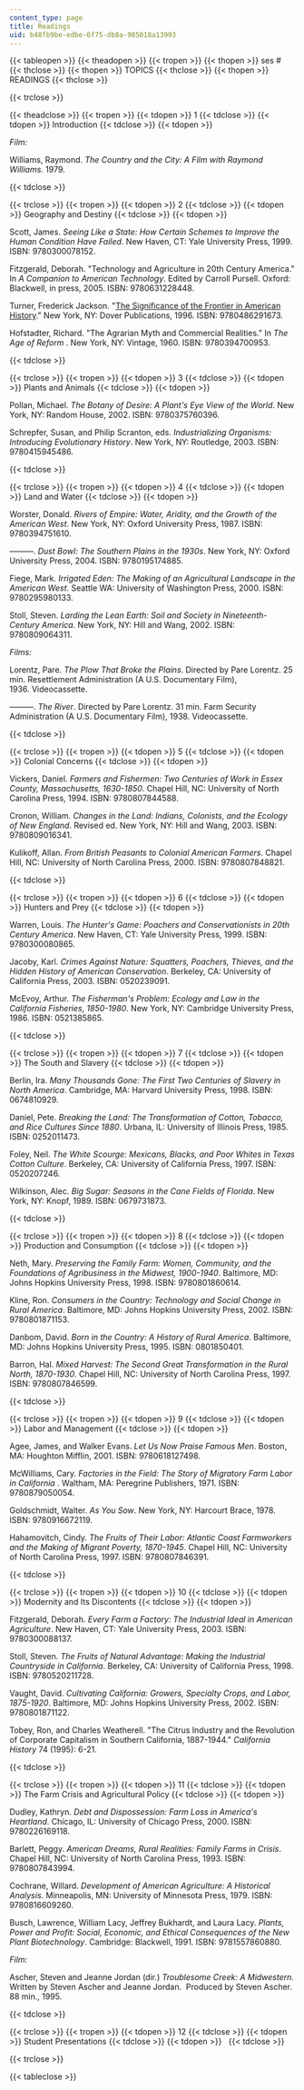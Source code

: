 ```yaml
---
content_type: page
title: Readings
uid: b48fb9be-edbe-6f75-db8a-985018a13993
---
```


{{< tableopen >}}
{{< theadopen >}}
{{< tropen >}}
{{< thopen >}}
ses #
{{< thclose >}}
{{< thopen >}}
TOPICS
{{< thclose >}}
{{< thopen >}}
READINGS
{{< thclose >}}

{{< trclose >}}

{{< theadclose >}}
{{< tropen >}}
{{< tdopen >}}
1
{{< tdclose >}}
{{< tdopen >}}
Introduction
{{< tdclose >}}
{{< tdopen >}}


_Film:_

Williams, Raymond. _The Country and the City: A Film with Raymond Williams._ 1979.


{{< tdclose >}}

{{< trclose >}}
{{< tropen >}}
{{< tdopen >}}
2
{{< tdclose >}}
{{< tdopen >}}
Geography and Destiny
{{< tdclose >}}
{{< tdopen >}}


Scott, James. _Seeing Like a State: How Certain Schemes to Improve the Human Condition Have Failed_. New Haven, CT: Yale University Press, 1999. ISBN: 9780300078152.

Fitzgerald, Deborah. "Technology and Agriculture in 20th Century America." In _A Companion to American Technology_. Edited by Carroll Pursell. Oxford: Blackwell, in press, 2005. ISBN: 9780631228448.

Turner, Frederick Jackson. "[The Significance of the Frontier in American History](http://xroads.virginia.edu/~HYPER/TURNER/)." New York, NY: Dover Publications, 1996. ISBN: 9780486291673.

Hofstadter, Richard. "The Agrarian Myth and Commercial Realities." In _The Age of Reform_ . New York, NY: Vintage, 1960. ISBN: 9780394700953.


{{< tdclose >}}

{{< trclose >}}
{{< tropen >}}
{{< tdopen >}}
3
{{< tdclose >}}
{{< tdopen >}}
Plants and Animals
{{< tdclose >}}
{{< tdopen >}}


Pollan, Michael. _The Botany of Desire: A Plant's Eye View of the World_. New York, NY: Random House, 2002. ISBN: 9780375760396.

Schrepfer, Susan, and Philip Scranton, eds. _Industrializing Organisms: Introducing Evolutionary History_. New York, NY: Routledge, 2003. ISBN: 9780415945486.


{{< tdclose >}}

{{< trclose >}}
{{< tropen >}}
{{< tdopen >}}
4
{{< tdclose >}}
{{< tdopen >}}
Land and Water
{{< tdclose >}}
{{< tdopen >}}


Worster, Donald. _Rivers of Empire: Water, Aridity, and the Growth of the American West_. New York, NY: Oxford University Press, 1987. ISBN: 9780394751610.

———. _Dust Bowl: The Southern Plains in the 1930s_. New York, NY: Oxford University Press, 2004. ISBN: 9780195174885.

Fiege, Mark. _Irrigated Eden: The Making of an Agricultural Landscape in the American West_. Seattle WA: University of Washington Press, 2000. ISBN: 9780295980133.

Stoll, Steven. _Larding the Lean Earth: Soil and Society in Nineteenth-Century America_. New York, NY: Hill and Wang, 2002. ISBN: 9780809064311.

_Films:_

Lorentz, Pare. _The Plow That Broke the Plains_. Directed by Pare Lorentz. 25 min. Resettlement Administration (A U.S. Documentary Film), 1936. Videocassette.

———. _The River_. Directed by Pare Lorentz. 31 min. Farm Security Administration (A U.S. Documentary Film), 1938. Videocassette.


{{< tdclose >}}

{{< trclose >}}
{{< tropen >}}
{{< tdopen >}}
5
{{< tdclose >}}
{{< tdopen >}}
Colonial Concerns
{{< tdclose >}}
{{< tdopen >}}


Vickers, Daniel. _Farmers and Fishermen: Two Centuries of Work in Essex County, Massachusetts, 1630-1850_. Chapel Hill, NC: University of North Carolina Press, 1994. ISBN: 9780807844588.

Cronon, William. _Changes in the Land: Indians, Colonists, and the Ecology of New England_. Revised ed. New York, NY: Hill and Wang, 2003. ISBN: 9780809016341.

Kulikoff, Allan. _From British Peasants to Colonial American Farmers_. Chapel Hill, NC: University of North Carolina Press, 2000. ISBN: 9780807848821.


{{< tdclose >}}

{{< trclose >}}
{{< tropen >}}
{{< tdopen >}}
6
{{< tdclose >}}
{{< tdopen >}}
Hunters and Prey
{{< tdclose >}}
{{< tdopen >}}


Warren, Louis. _The Hunter's Game: Poachers and Conservationists in 20th Century America_. New Haven, CT: Yale University Press, 1999. ISBN: 9780300080865.

Jacoby, Karl. _Crimes Against Nature: Squatters, Poachers, Thieves, and the Hidden History of American Conservation_. Berkeley, CA: University of California Press, 2003. ISBN: 0520239091.

McEvoy, Arthur. _The Fisherman's Problem: Ecology and Law in the California Fisheries, 1850-1980_. New York, NY: Cambridge University Press, 1986. ISBN: 0521385865.


{{< tdclose >}}

{{< trclose >}}
{{< tropen >}}
{{< tdopen >}}
7
{{< tdclose >}}
{{< tdopen >}}
The South and Slavery
{{< tdclose >}}
{{< tdopen >}}


Berlin, Ira. _Many Thousands Gone: The First Two Centuries of Slavery in North America_. Cambridge, MA: Harvard University Press, 1998. ISBN: 0674810929.

Daniel, Pete. _Breaking the Land: The Transformation of Cotton, Tobacco, and Rice Cultures Since 1880_. Urbana, IL: University of Illinois Press, 1985. ISBN: 0252011473.

Foley, Neil. _The White Scourge: Mexicans, Blacks, and Poor Whites in Texas Cotton Culture_. Berkeley, CA: University of California Press, 1997. ISBN: 0520207246.

Wilkinson, Alec. _Big Sugar: Seasons in the Cane Fields of Florida_. New York, NY: Knopf, 1989. ISBN: 0679731873.


{{< tdclose >}}

{{< trclose >}}
{{< tropen >}}
{{< tdopen >}}
8
{{< tdclose >}}
{{< tdopen >}}
Production and Consumption
{{< tdclose >}}
{{< tdopen >}}


Neth, Mary. _Preserving the Family Farm: Women, Community, and the Foundations of Agribusiness in the Midwest, 1900-1940_. Baltimore, MD: Johns Hopkins University Press, 1998. ISBN: 9780801860614.

Kline, Ron. _Consumers in the Country: Technology and Social Change in Rural America_. Baltimore, MD: Johns Hopkins University Press, 2002. ISBN: 9780801871153.

Danbom, David. _Born in the Country: A History of Rural America_. Baltimore, MD: Johns Hopkins University Press, 1995. ISBN: 0801850401.

Barron, Hal. _Mixed Harvest: The Second Great Transformation in the Rural North, 1870-1930_. Chapel Hill, NC: University of North Carolina Press, 1997. ISBN: 9780807846599.


{{< tdclose >}}

{{< trclose >}}
{{< tropen >}}
{{< tdopen >}}
9
{{< tdclose >}}
{{< tdopen >}}
Labor and Management
{{< tdclose >}}
{{< tdopen >}}


Agee, James, and Walker Evans. _Let Us Now Praise Famous Men_. Boston, MA: Houghton Mifflin, 2001. ISBN: 9780618127498.

McWilliams, Cary. _Factories in the Field: The Story of Migratory Farm Labor in California_ . Waltham, MA: Peregrine Publishers, 1971. ISBN: 9780879050054.

Goldschmidt, Walter. _As You Sow_. New York, NY: Harcourt Brace, 1978. ISBN: 9780916672119.

Hahamovitch, Cindy. _The Fruits of Their Labor: Atlantic Coast Farmworkers and the Making of Migrant Poverty, 1870-1945_. Chapel Hill, NC: University of North Carolina Press, 1997. ISBN: 9780807846391.


{{< tdclose >}}

{{< trclose >}}
{{< tropen >}}
{{< tdopen >}}
10
{{< tdclose >}}
{{< tdopen >}}
Modernity and Its Discontents
{{< tdclose >}}
{{< tdopen >}}


Fitzgerald, Deborah. _Every Farm a Factory: The Industrial Ideal in American Agriculture_. New Haven, CT: Yale University Press, 2003. ISBN: 9780300088137.

Stoll, Steven. _The Fruits of Natural Advantage: Making the Industrial Countryside in California_. Berkeley, CA: University of California Press, 1998. ISBN: 9780520211728.

Vaught, David. _Cultivating California: Growers, Specialty Crops, and Labor, 1875-1920_. Baltimore, MD: Johns Hopkins University Press, 2002. ISBN: 9780801871122.

Tobey, Ron, and Charles Weatherell. "The Citrus Industry and the Revolution of Corporate Capitalism in Southern California, 1887-1944." _California History_ 74 (1995): 6-21.


{{< tdclose >}}

{{< trclose >}}
{{< tropen >}}
{{< tdopen >}}
11
{{< tdclose >}}
{{< tdopen >}}
The Farm Crisis and Agricultural Policy
{{< tdclose >}}
{{< tdopen >}}


Dudley, Kathryn. _Debt and Dispossession: Farm Loss in America's Heartland_. Chicago, IL: University of Chicago Press, 2000. ISBN: 9780226169118.

Barlett, Peggy. _American Dreams, Rural Realities: Family Farms in Crisis_. Chapel Hill, NC: University of North Carolina Press, 1993. ISBN: 9780807843994.

Cochrane, Willard. _Development of American Agriculture: A Historical Analysis_. Minneapolis, MN: University of Minnesota Press, 1979. ISBN: 9780816609260.

Busch, Lawrence, William Lacy, Jeffrey Bukhardt, and Laura Lacy. _Plants, Power and Profit: Social, Economic, and Ethical Consequences of the New Plant Biotechnology_. Cambridge: Blackwell, 1991. ISBN: 9781557860880.

_Film:_

Ascher, Steven and Jeanne Jordan (dir.) _Troublesome Creek: A Midwestern._ Written by Steven Ascher and Jeanne Jordan.  Produced by Steven Ascher.  88 min., 1995.


{{< tdclose >}}

{{< trclose >}}
{{< tropen >}}
{{< tdopen >}}
12
{{< tdclose >}}
{{< tdopen >}}
Student Presentations
{{< tdclose >}}
{{< tdopen >}}
 
{{< tdclose >}}

{{< trclose >}}

{{< tableclose >}}